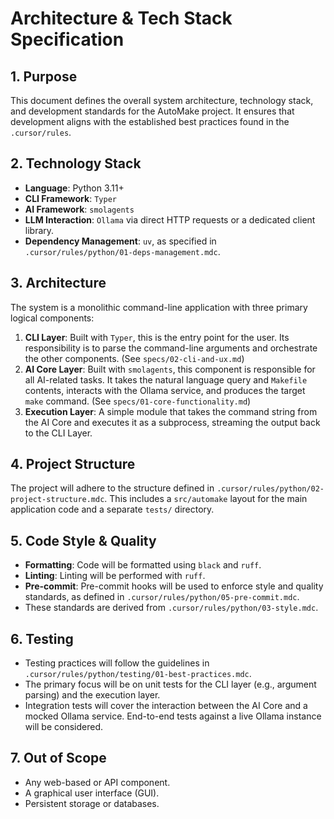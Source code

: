 # Architecture & Tech Stack Specification

## 1. Purpose
This document defines the overall system architecture, technology stack, and development standards for the AutoMake project. It ensures that development aligns with the established best practices found in the `.cursor/rules`.

## 2. Technology Stack
- **Language**: Python 3.11+
- **CLI Framework**: `Typer`
- **AI Framework**: `smolagents`
- **LLM Interaction**: `Ollama` via direct HTTP requests or a dedicated client library.
- **Dependency Management**: `uv`, as specified in `.cursor/rules/python/01-deps-management.mdc`.

## 3. Architecture
The system is a monolithic command-line application with three primary logical components:
1.  **CLI Layer**: Built with `Typer`, this is the entry point for the user. Its responsibility is to parse the command-line arguments and orchestrate the other components. (See `specs/02-cli-and-ux.md`)
2.  **AI Core Layer**: Built with `smolagents`, this component is responsible for all AI-related tasks. It takes the natural language query and `Makefile` contents, interacts with the Ollama service, and produces the target `make` command. (See `specs/01-core-functionality.md`)
3.  **Execution Layer**: A simple module that takes the command string from the AI Core and executes it as a subprocess, streaming the output back to the CLI Layer.

## 4. Project Structure
The project will adhere to the structure defined in `.cursor/rules/python/02-project-structure.mdc`. This includes a `src/automake` layout for the main application code and a separate `tests/` directory.

## 5. Code Style & Quality
- **Formatting**: Code will be formatted using `black` and `ruff`.
- **Linting**: Linting will be performed with `ruff`.
- **Pre-commit**: Pre-commit hooks will be used to enforce style and quality standards, as defined in `.cursor/rules/python/05-pre-commit.mdc`.
- These standards are derived from `.cursor/rules/python/03-style.mdc`.

## 6. Testing
- Testing practices will follow the guidelines in `.cursor/rules/python/testing/01-best-practices.mdc`.
- The primary focus will be on unit tests for the CLI layer (e.g., argument parsing) and the execution layer.
- Integration tests will cover the interaction between the AI Core and a mocked Ollama service. End-to-end tests against a live Ollama instance will be considered.

## 7. Out of Scope
- Any web-based or API component.
- A graphical user interface (GUI).
- Persistent storage or databases. 